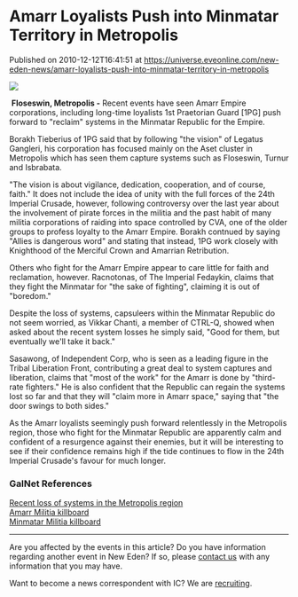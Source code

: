 # Amarr Loyalists Push into Minmatar Territory in Metropolis
Published on 2010-12-12T16:41:51 at https://universe.eveonline.com/new-eden-news/amarr-loyalists-push-into-minmatar-territory-in-metropolis

![](http://www.eve-ic.net/media/assets/icarticlebanner.png)  
  
​​ **Floseswin, Metropolis -** Recent events have seen Amarr Empire corporations, including long-time loyalists 1st Praetorian Guard [1PG] push forward to "reclaim" systems in the Minmatar Republic for the Empire.   
  
Borakh Tieberius of 1PG said that by following "the vision" of Legatus Gangleri, his corporation has focused mainly on the Aset cluster in Metropolis which has seen them capture systems such as Floseswin, Turnur and Isbrabata.   
  
"The vision is about vigilance, dedication, cooperation, and of course, faith." It does not include the idea of unity with the full forces of the 24th Imperial Crusade, however, following controversy over the last year about the involvement of pirate forces in the militia and the past habit of many militia corporations of raiding into space controlled by CVA, one of the older groups to profess loyalty to the Amarr Empire. Borakh contnued by saying "Allies is dangerous word" and stating that instead, 1PG work closely with Knighthood of the Merciful Crown and Amarrian Retribution.   
  
Others who fight for the Amarr Empire appear to care little for faith and reclamation, however. Racnotonas, of The Imperial Fedaykin, claims that they fight the Minmatar for "the sake of fighting", claiming it is out of "boredom."   
  
Despite the loss of systems, capsuleers within the Minmatar Republic do not seem worried, as Vikkar Chanti, a member of CTRL-Q, showed when asked about the recent system losses he simply said, "Good for them, but eventually we'll take it back."   
  
Sasawong, of Independent Corp, who is seen as a leading figure in the Tribal Liberation Front, contributing a great deal to system captures and liberation, claims that "most of the work" for the Amarr is done by "third-rate fighters." He is also confident that the Republic can regain the systems lost so far and that they will "claim more in Amarr space," saying that "the door swings to both sides."   
  
As the Amarr loyalists seemingly push forward relentlessly in the Metropolis region, those who fight for the Minmatar Republic are apparently calm and confident of a resurgence against their enemies, but it will be interesting to see if their confidence remains high if the tide continues to flow in the 24th Imperial Crusade's favour for much longer.​

### GalNet References

[Recent loss of systems in the Metropolis region](http://evemaps.dotlan.net/factionwarfare)   
[Amarr Militia killboard](http://www.amarr-empire.net/killboard/?a=home)  
[Minmatar Militia killboard](http://www.minmatar-militia.org/kb/)

* * *

Are you affected by the events in this article? Do you have information regarding another event in New Eden? If so, please [contact us](http://www.eveonline.com/news.asp?a=submitrp) with any information that you may have.  
  
Want to become a news correspondent with IC? We are [recruiting](http://www.eveonline.com/isd.asp).
